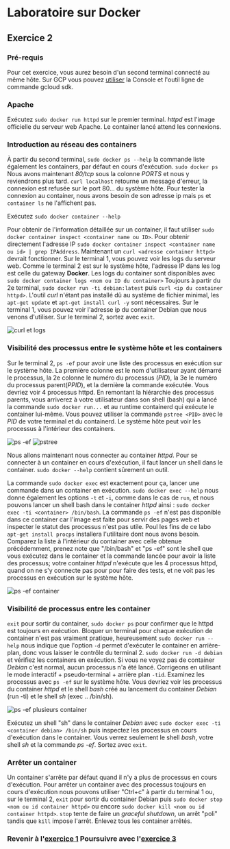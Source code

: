 # Laboratoire sur Docker

## Exercice 2
### Pré-requis
Pour cet exercice, vous aurez besoin d'un second terminal connecté au même hôte. Sur GCP vous pouvez [utiliser][0] la Console et l'outil ligne de commande gcloud sdk.


### Apache
Exécutez `sudo docker run httpd` sur le premier terminal.
_httpd_ est l'image officielle du serveur web Apache. Le container lancé attend les connexions.

### Introduction au réseau des containers
À partir du second terminal, `sudo docker ps --help` la commande liste également les containers, par défaut en cours d'exécution. `sudo docker ps` Nous avons maintenant _80/tcp_ sous la colonne _PORTS_ et nous y reviendrons plus tard. `curl localhost` retourne un message d'erreur, la connexion est refusée sur le port 80... du système hôte. Pour tester la connexion au container, nous avons besoin de son adresse ip mais `ps` et `container ls` ne l'affichent pas.

Exécutez `sudo docker container --help`

Pour obtenir de l'information détaillée sur un container, il faut utiliser `sudo docker container inspect <container name ou ID>`. Pour obtenir directement l'adresse IP `sudo docker container inspect <container name ou id> | grep IPAddress`. Maintenant un `curl <adresse container httpd>` devrait fonctionner. Sur le terminal 1, vous pouvez voir les logs du serveur web. Comme le terminal 2 est sur le système hôte, l'adresse IP dans les log est celle du gateway **Docker**. Les logs du container sont disponibles avec `sudo docker container logs <nom ou ID du container>` Toujours à partir du 2e terminal, `sudo docker run -ti debian:latest` puis `curl <ip du container httpd>`. L'outil _curl_ n'étant pas installé dû au système de fichier minimal, les `apt-get update` et `apt-get install curl -y` sont nécessaires. Sur le terminal 1, vous pouvez voir l'adresse ip du container Debian que nous venons d'utiliser. Sur le terminal 2, sortez avec `exit`.

![curl et logs][img0]

### Visibilité des processus entre le système hôte et les containers
Sur le terminal 2, `ps -ef` pour avoir une liste des processus en exécution sur le système hôte. La première colonne est le nom d'utilisateur ayant démarré le processus, la 2e colonne le numéro du processus (_PID_), la 3e le numéro du processus parent(_PPID_), et la dernière la commande exécutée. Vous devriez voir 4 processus httpd. En remontant la hiérarchie des processus parents, vous arriverez à votre utilisateur dans son shell (bash) qui a lancé la commande `sudo docker run...` et au runtime containerd qui exécute le container lui-même. Vous pouvez utiliser la commande `pstree <PID>` avec le _PID_ de votre terminal et du containerd. Le système hôte peut voir les processus à l'intérieur des containers.

![ps -ef][img1]
![pstree][img2]

Nous allons maintenant nous connecter au container _httpd_. Pour se connecter à un container en cours d'exécution, il faut lancer un shell dans le container. `sudo docker --help` contient sûrement un outil.

La commande `sudo docker exec` est exactement pour ça, lancer une commande dans un container en exécution.
`sudo docker exec --help` nous donne également les options `-t` et `-i`, comme dans le cas de `run`, et nous pouvons lancer un shell bash dans le container _httpd_ ainsi : `sudo docker exec -ti <container> /bin/bash`. La commande `ps -ef` n'est pas disponible dans ce container car l'image est faite pour servir des pages web et inspecter le statut des processus n'est pas utile. Poul les fins de ce labo `apt-get install procps` installera l'utilitaire dont nous avons besoin. Comparez la liste à l'intérieur du container avec celle obtenue précédemment, prenez note que "/bin/bash" et "ps -ef" sont le shell que vous exécutez dans le container et la commande lancée pour avoir la liste des processus; votre container _httpd_ n'exécute que les 4 processus httpd, quand on ne s'y connecte pas pour pour faire des tests, et ne voit pas les processus en exécution sur le système hôte.

![ps -ef container][img3]

### Visibilité de processus entre les container
`exit` pour sortir du container, `sudo docker ps` pour confirmer que le httpd est toujours en exécution. Bloquer un terminal pour chaque exécution de container n'est pas vraiment pratique, heureusement `sudo docker run --help` nous indique que l'option `-d` permet d'exécuter le container en arrière-plan, donc vous laisser le contrôle du terminal 2. `sudo docker run -d debian` et vérifiez les containers en exécution. Si vous ne voyez pas de container _Debian_ c'est normal, aucun processus n'a été lancé. Corrigeons en utilisant le mode interactif + pseudo-terminal + arrière plan `-tid`. Examinez les processus avec `ps -ef` sur le système hôte. Vous devriez voir les processus du container _httpd_ et le shell _bash_ créé au lancement du container _Debian_ (run -ti) et le shell _sh_ (exec .. /bin/sh).

![ps -ef plusieurs container][img4]

Exécutez un shell "sh" dans le container _Debian_ avec `sudo docker exec -ti <container debian> /bin/sh` puis inspectez les processus en cours d'exécution dans le container. Vous verrez seulement le shell _bash_, votre shell _sh_ et la commande _ps -ef_.  Sortez avec `exit`.

### Arrêter un container
Un container s'arrête par défaut quand il n'y a plus de processus en cours d'exécution. Pour arrêter un container avec des processus toujours en cours d'exécution nous pouvons utiliser "Ctrl+c" à partir du terminal 1 ou, sur le terminal 2, `exit` pour sortir du container Debian puis `sudo docker stop <nom ou id container httpd>` ou encore `sudo docker kill <nom ou id container httpd>`. `stop` tente de faire un _graceful shutdown_, un arrêt "poli" tandis que `kill` impose l'arrêt. Enlevez tous les container arrêtés.

### Revenir à l'[exercice 1][1]                  Poursuivre avec l'[exercice 3][2]

[0]: https://cloud.google.com/compute/docs/instances/connecting-to-instance#gcetools
[1]: ./laboDocker0.html
[2]: ./laboDocker2.html

[img0]: ./img/docker/docker2-0.png "curl et logs"
[img1]: ./img/docker/docker2-1.png "ps -ef"
[img2]: ./img/docker/docker2-2.png "pstree"
[img3]: ./img/docker/docker2-3.png "isolation des processus dans le container"
[img4]: ./img/docker/docker2-4.png "ps -ef plusieurs containers"
